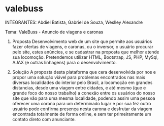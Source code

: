 # valebuss

INTEGRANTES: Abdiel Batista, Gabriel de Souza, Weslley Alexandre

Tema: ValeBuss - Anuncio de viagens e caronas

1. Proposta 
Desenvolvimento web de um site que permite aos usuários fazer ofertas de viagens, e caronas, ou o inversor, o usuário procurar pelo site, estes anúncios, e se cadastrar na proposta que melhor atende sua locomoção. Pretendemos utilizar HTML, Bootstrap, JS, PHP, MySql, AJAX (e outras linhagens) para o desenvolvimento. 

2. Solução 
A proposta desta plataforma que cera desenvolvida por nos e propor uma solução viável para problemas encontrados nas mais diversas localidades do interior pelo Brasil, a locomoção em grandes distancias, desde uma viagem entre cidades, e até mesmo (que e grande foco do nosso trabalho) a conexão entre os usuários do nosso site que vão para uma mesma localidade, podendo assim uma pessoa oferecer uma corona para um determinado lugar e por sua fez outro usuário pode confirma presença nesta carona e desfrutar da viagem encontrada totalmente de forma online, e sem ter primeiramente um contato direto com anunciante.
